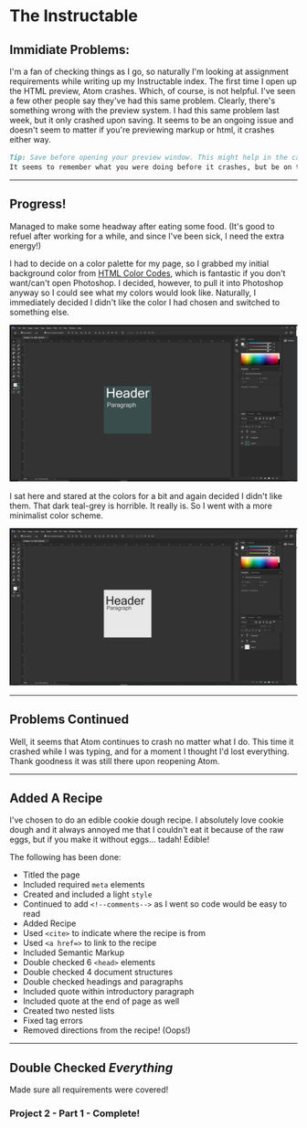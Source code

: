 # The Instructable

## Immidiate Problems:

I'm a fan of checking things as I go, so naturally I'm looking at assignment requirements while writing up my Instructable index. The first time I open up the HTML preview, Atom crashes. Which, of course, is not helpful. I've seen a few other people say they've had this same problem. Clearly, there's something wrong with the preview system. I had this same problem last week, but it only crashed upon saving. It seems to be an ongoing issue and doesn't seem to matter if you're previewing markup or html, it crashes either way.

```markdown
Tip: Save before opening your preview window. This might help in the case that Atom decides to crash. You don't want to lose work.
It seems to remember what you were doing before it crashes, but be on the safe side and save anyway. Additionally, toggle preview off before saving.
```
---

## Progress!

Managed to make some headway after eating some food. (It's good to refuel after working for a while, and since I've been sick, I need the extra energy!)

I had to decide on a color palette for my page, so I grabbed my initial background color from [HTML Color Codes](http://htmlcolorcodes.com), which is fantastic if you don't want/can't open Photoshop. I decided, however, to pull it into Photoshop anyway so I could see what my colors would look like. Naturally, I immediately decided I didn't like the color I had chosen and switched to something else.

![Photoshop Screenshot](./images/screenshot-2.png)

I sat here and stared at the colors for a bit and again decided I didn't like them. That dark teal-grey is horrible. It really is. So I went with a more minimalist color scheme.

![Photoshop Screenshot](./images/screenshot-3.png)

---

## Problems Continued

Well, it seems that Atom continues to crash no matter what I do. This time it crashed while I was typing, and for a moment I thought I'd lost everything. Thank goodness it was still there upon reopening Atom.

---

## Added A Recipe

I've chosen to do an edible cookie dough recipe. I absolutely love cookie dough and it always annoyed me that I couldn't eat it because of the raw eggs, but if you make it without eggs... tadah! Edible!

The following has been done:
- Titled the page
- Included required ```meta``` elements
- Created and included a light ```style```
- Continued to add ```<!--comments-->``` as I went so code would be easy to read
- Added Recipe
- Used ```<cite>``` to indicate where the recipe is from
- Used ```<a href=>``` to link to the recipe
- Included Semantic Markup
- Double checked 6 ```<head>``` elements
- Double checked 4 document structures
- Double checked headings and paragraphs
- Included quote within introductory paragraph
- Included quote at the end of page as well
- Created two nested lists
- Fixed tag errors
- Removed directions from the recipe! (Oops!)

---

## Double Checked *Everything*

Made sure all requirements were covered!

### Project 2 - Part 1 - Complete!
